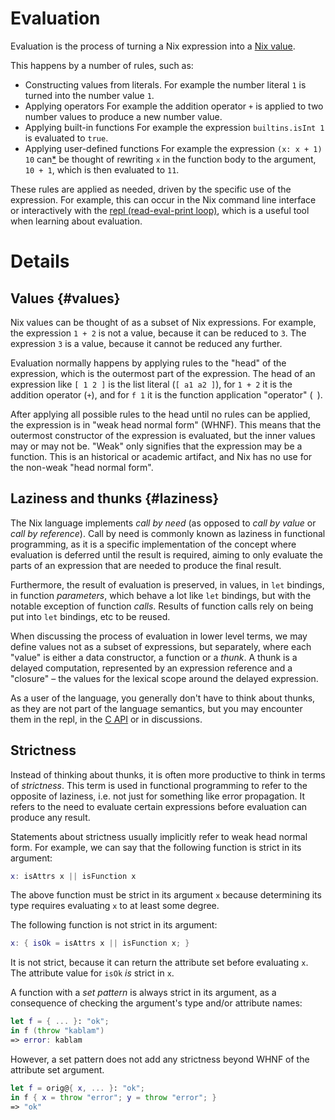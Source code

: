 # Evaluation

Evaluation is the process of turning a Nix expression into a [Nix value](types.md).

This happens by a number of rules, such as:
- Constructing values from literals. 
  For example the number literal `1` is turned into the number value `1`.
- Applying operators
  For example the addition operator `+` is applied to two number values to produce a new number value.
- Applying built-in functions
  For example the expression `builtins.isInt 1` is evaluated to `true`.
- Applying user-defined functions
  For example the expression `(x: x + 1) 10` can[*](#laziness) be thought of rewriting `x` in the function body to the argument, `10 + 1`, which is then evaluated to `11`.

These rules are applied as needed, driven by the specific use of the expression. For example, this can occur in the Nix command line interface or interactively with the [repl (read-eval-print loop)](@docroot@/command-ref/new-cli/bsd3-repl.md), which is a useful tool when learning about evaluation.

# Details

## Values {#values}

Nix values can be thought of as a subset of Nix expressions.
For example, the expression `1 + 2` is not a value, because it can be reduced to `3`. The expression `3` is a value, because it cannot be reduced any further.

Evaluation normally happens by applying rules to the "head" of the expression, which is the outermost part of the expression. The head of an expression like `[ 1 2 ]` is the list literal (`[ a1 a2 ]`), for `1 + 2` it is the addition operator (`+`), and for `f 1` it is the function application "operator" (` `).

After applying all possible rules to the head until no rules can be applied, the expression is in "weak head normal form" (WHNF). This means that the outermost constructor of the expression is evaluated, but the inner values may or may not be. "Weak" only signifies that the expression may be a function. This is an historical or academic artifact, and Nix has no use for the non-weak "head normal form".

## Laziness and thunks {#laziness}

The Nix language implements _call by need_ (as opposed to _call by value_ or _call by reference_). <!-- No wikipedia link, which would be a huge distraction. --> Call by need is commonly known as laziness in functional programming, as it is a specific implementation of the concept where evaluation is deferred until the result is required, aiming to only evaluate the parts of an expression that are needed to produce the final result.

Furthermore, the result of evaluation is preserved, in values, in `let` bindings, in function _parameters_, which behave a lot like `let` bindings, but with the notable exception of function _calls_. Results of function calls rely on being put into `let` bindings, etc to be reused. <!-- which would be prohibitively expensive and too strict, or we wouldn't have a cache key for the argument -->

When discussing the process of evaluation in lower level terms, we may define values not as a subset of expressions, but separately, where each "value" is either a data constructor, a function or a _thunk_. A thunk is a delayed computation, represented by an expression reference and a "closure" &ndash; the values for the lexical scope around the delayed expression.

As a user of the language, you generally don't have to think about thunks, as they are not part of the language semantics, but you may encounter them in the repl, in the [C API] or in discussions.

## Strictness

Instead of thinking about thunks, it is often more productive to think in terms of _strictness_.
This term is used in functional programming to refer to the opposite of laziness, i.e. not just for something like error propagation. It refers to the need to evaluate certain expressions before evaluation can produce any result.

Statements about strictness usually implicitly refer to weak head normal form.
For example, we can say that the following function is strict in its argument:

```nix
x: isAttrs x || isFunction x
```

The above function must be strict in its argument `x` because determining its type requires evaluating `x` to at least some degree.

The following function is not strict in its argument:

```nix
x: { isOk = isAttrs x || isFunction x; }
```

It is not strict, because it can return the attribute set before evaluating `x`.
The attribute value for `isOk` _is_ strict in `x`.

A function with a _set pattern_ is always strict in its argument, as a consequence of checking the argument's type and/or attribute names:

```nix
let f = { ... }: "ok";
in f (throw "kablam")
=> error: kablam
```

However, a set pattern does not add any strictness beyond WHNF of the attribute set argument.

```nix
let f = orig@{ x, ... }: "ok";
in f { x = throw "error"; y = throw "error"; }
=> "ok"
```

[C API]: @docroot@/c-api.md
